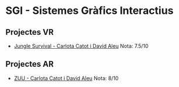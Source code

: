 # SGI - Sistemes Gràfics Interactius

## Projectes VR

- [Jungle Survival - Carlota Catot i David Aleu](https://github.com/carlotacb/JungleSurvival) Nota: 7.5/10


## Projectes AR

- [ZUU - Carlota Catot i David Aleu](https://github.com/daleu/ZUU) Nota: 8/10
